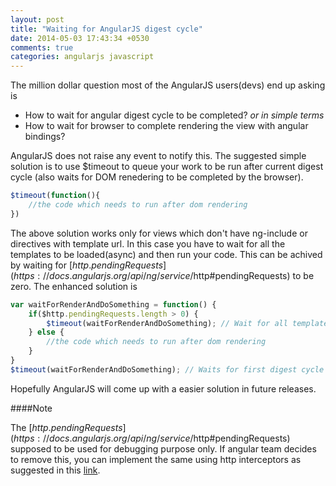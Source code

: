 ```yaml
---
layout: post
title: "Waiting for AngularJS digest cycle"
date: 2014-05-03 17:43:34 +0530
comments: true
categories: angularjs javascript
---
```


The million dollar question most of the AngularJS users(devs) end up asking is

* How to wait for angular digest cycle to be completed?  _or in simple terms_ 
* How to wait for browser to complete rendering the view with angular bindings? 

<!-- more -->

AngularJS does not raise any event to notify this. The suggested simple solution is to use $timeout to queue your work to be run after current digest cycle (also waits for DOM renedering to be completed by the browser).

```js
$timeout(function(){
	//the code which needs to run after dom rendering
})
```

The above solution works only for views which don't have ng-include or directives with template url. In this case you have to wait for all the templates to be loaded(async) and then run your code. This can be achived by waiting for [$http.pendingRequests](https://docs.angularjs.org/api/ng/service/$http#pendingRequests) to be zero. The enhanced solution is
 
```js
var waitForRenderAndDoSomething = function() {
	if($http.pendingRequests.length > 0) {
	    $timeout(waitForRenderAndDoSomething); // Wait for all templates to be loaded
	} else {
		//the code which needs to run after dom rendering
	}
}
$timeout(waitForRenderAndDoSomething); // Waits for first digest cycle
```

Hopefully AngularJS will come up with a easier solution in future releases.

####Note

The [$http.pendingRequests](https://docs.angularjs.org/api/ng/service/$http#pendingRequests) supposed to be used for debugging purpose only. If angular team decides to remove this, you can implement the same using http interceptors as suggested in this [link](http://stackoverflow.com/a/20062899/69362). 


